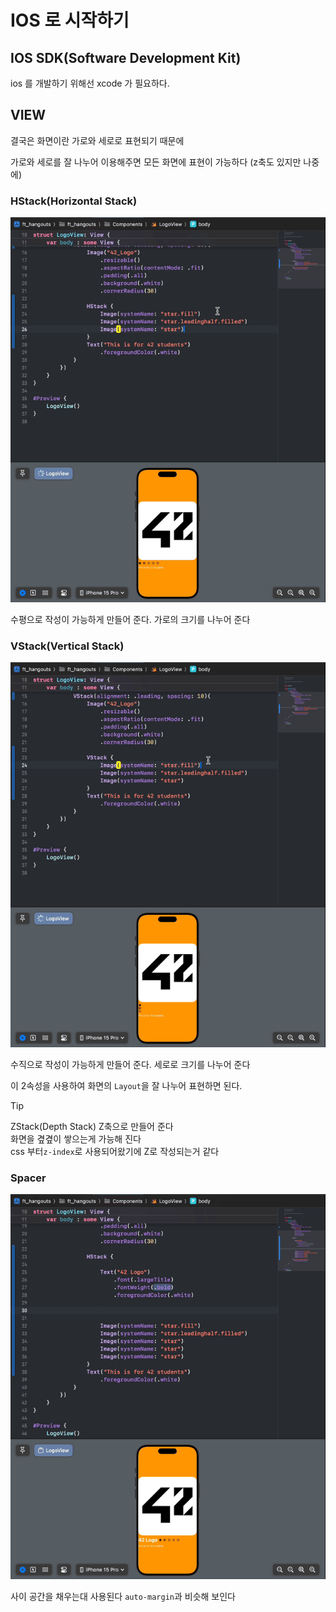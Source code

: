 # IOS 로 시작하기

## IOS SDK(Software Development Kit)

ios 를 개발하기 위해선 xcode 가 필요하다.

## VIEW

결국은 화면이란 가로와 세로로 표현되기 때문에

가로와 세로를 잘 나누어 이용해주면 모든 화면에 표현이 가능하다 (z축도 있지만 나중에)

### HStack(Horizontal Stack)

![alt text](./assets/Hstack.gif)

수평으로 작성이 가능하게 만들어 준다.
가로의 크기를 나누어 준다

### VStack(Vertical Stack)

![alt text](./assets/VStack.gif)

수직으로 작성이 가능하게 만들어 준다.
세로로 크기를 나누어 준다

이 2속성을 사용하여 화면의 ```Layout```을 잘 나누어 표현하면 된다.

> [!TIP]
> ZStack(Depth Stack) Z축으로 만들어 준다\
> 화면을 곂곂이 쌓으는게 가능해 진다\
> css 부터```z-index```로 사용되어왔기에 Z로 작성되는거 같다

### Spacer

![alt text](./assets/Spacer.gif)

사이 공간을 채우는대 사용된다
```auto-margin```과 비슷해 보인다
